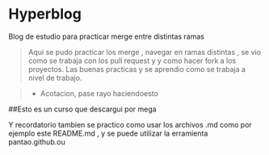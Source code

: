 # Hyperblog
Blog de estudio para practicar merge entre distintas ramas 

>Aqui se pudo practicar los merge , navegar en ramas distintas , se vio como se trabaja con los pull request y y como hacer fork a los proyectos. Las buenas practicas y se aprendio como se trabaja a nivel de trabajo.

> - Acotacion, pase rayo haciendoesto

##Esto es un curso que descargui por mega

Y recordatorio tambien se practico como usar los archivos .md como por ejemplo este README.md , y se puede utilizar la erramienta pantao.github.ou


